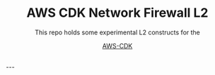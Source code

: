 <div align="center">
    <h1> AWS CDK Network Firewall L2 </h1>
This repo holds some experimental L2 constructs for the

[AWS-CDK](https://docs.aws.amazon.com/cdk/api/v2/docs/aws-cdk-lib.aws_networkfirewall-readme.html)
<br/>
<br/>

</div>---
